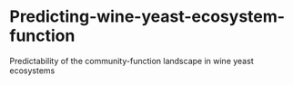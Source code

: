 # Predicting-wine-yeast-ecosystem-function
Predictability of the community-function landscape in wine yeast ecosystems
